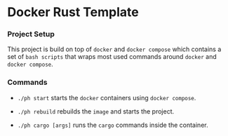 # Docker Rust Template
### Project Setup
This project is build on top of `docker` and `docker compose` which contains a set of `bash scripts` that wraps most used commands around `docker` and `docker compose`.

### Commands
- `./ph start` starts the `docker` containers using `docker compose`.

- `./ph rebuild` rebuilds the `image` and starts the project.

- `./ph cargo [args]` runs the `cargo` commands inside the container.
